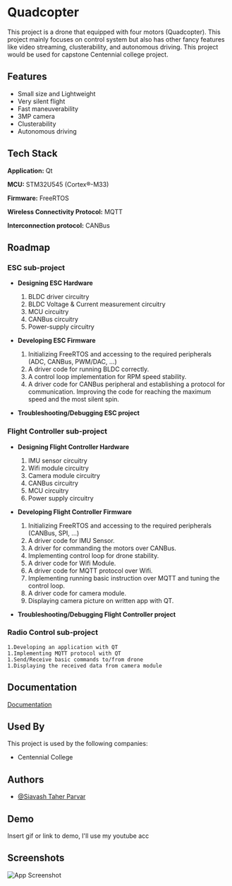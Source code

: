 # Quadcopter

This project is a drone that equipped with four motors (Quadcopter). This project mainly focuses on control system but also has other fancy features like video streaming, clusterability, and autonomous driving. This project would be used for capstone Centennial college project.


## Features

- Small size and Lightweight
- Very silent flight
- Fast maneuverability
- 3MP camera
- Clusterability
- Autonomous driving


## Tech Stack

**Application:** Qt

**MCU:** STM32U545 (Cortex®-M33)

**Firmware:** FreeRTOS

**Wireless Connectivity Protocol:** MQTT

**Interconnection protocol:** CANBus


## Roadmap

### ESC sub-project
- **Designing ESC Hardware**
	1. BLDC driver circuitry
	1. BLDC Voltage & Current measurement circuitry
	1. MCU circuitry
	1. CANBus circuitry
	1. Power-supply circuitry

- **Developing ESC Firmware**
	1. Initializing FreeRTOS and accessing to the required peripherals (ADC, CANBus, PWM/DAC, ...)
	1. A driver code for running BLDC correctly.
	1. A control loop implementation for RPM speed stability.
	1. A driver code for CANBus peripheral and establishing a protocol for communication.
	Improving the code for reaching the maximum speed and the most silent spin.
	
- **Troubleshooting/Debugging ESC project**

### Flight Controller sub-project
- **Designing Flight Controller Hardware**
	1. IMU sensor circuitry
	1. Wifi module circuitry
	1. Camera module circuitry	
	1. CANBus circuitry
	1. MCU circuitry
	1. Power supply circuitry

- **Developing Flight Controller Firmware**
	1. Initializing FreeRTOS and accessing to the required peripherals (CANBus, SPI, ...)
	1. A driver code for IMU Sensor.
	1. A driver for commanding the motors over CANBus.
	1. Implementing control loop for drone stability.
	1. A driver code for Wifi Module.
	1. A driver code for MQTT protocol over Wifi.
	1. Implementing running basic instruction over MQTT and tuning the control loop.
	1. A driver code for camera module.
	1. Displaying camera picture on written app with QT.

- **Troubleshooting/Debugging Flight Controller project**

### Radio Control sub-project
	1.Developing an application with QT
	1.Implementing MQTT protocol with QT
	1.Send/Receive basic commands to/from drone
	1.Displaying the received data from camera module


## Documentation

[Documentation](https://github.com/mend0z0/QuadCopter/tree/main/Doc)


## Used By

This project is used by the following companies:

- Centennial College

## Authors

- [@Siavash Taher Parvar](https://www.github.com/mend0z0)


## Demo

Insert gif or link to demo, I'll use my youtube acc


## Screenshots

![App Screenshot](https://via.placeholder.com/468x300?text=App+Screenshot+Here)
